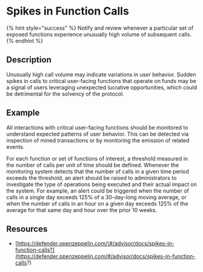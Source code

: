 # Spikes in Function Calls

{% hint style="success" %}
Notify and review whenever a particular set of exposed functions experience unusually high volume of subsequent calls.
{% endhint %}

## Description

Unusually high call volume may indicate variations in user behavior. Sudden spikes in calls to critical user-facing functions that operate on funds may be a signal of users leveraging unexpected lucrative opportunities, which could be detrimental for the solvency of the protocol.

## Example

All interactions with critical user-facing functions should be monitored to understand expected patterns of user behavior. This can be detected via inspection of mined transactions or by monitoring the emission of related events.

For each function or set of functions of interest, a threshold measured in the number of calls per unit of time should be defined. Whenever the monitoring system detects that the number of calls in a given time period exceeds the threshold, an alert should be raised to administrators to investigate the type of operations being executed and their actual impact on the system. For example, an alert could be triggered when the number of calls in a single day exceeds 125% of a 30-day-long moving average, or when the number of calls in an hour on a given day exceeds 125% of the average for that same day and hour over the prior 10 weeks.

## Resources

* [https://defender.openzeppelin.com/\#/advisor/docs/spikes-in-function-calls?](https://defender.openzeppelin.com/#/advisor/docs/spikes-in-function-calls?)

